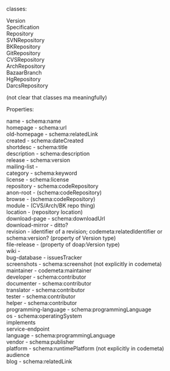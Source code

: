 classes:  
  
Version  
Specification  
Repository  
	SVNRepository  
	BKRepository  
	GitRepository  
	CVSRepository  
	ArchRepository  
	BazaarBranch  
	HgRepository  
	DarcsRepository  
  
(not clear that classes ma meaningfully)  
  
Properties:  
  
name 		- schema:name  
homepage 	- schema:url  
old-homepage 	- schema:relatedLink  
created 	- schema:dateCreated  
shortdesc	- schema:title  
description	- schema:description  
release		- schema:version  
mailing-list	-   
category	- schema:keyword  
license		- schema:license  
repository	- schema:codeRepository  
anon-root	- (schema:codeRepository)  
browse		- (schema:codeRepository)  
module		- (CVS/Arch/BK repo thing)  
location	- (repository location)  
download-page	- schema:downloadUrl  
download-mirror - ditto?  
revision	- identifier of a revision; codemeta:relatedIdentifier or schema:version?  (property of Version type)  
file-release	- (property of doap:Version type)  
wiki		-   
bug-database	- issuesTracker  
screenshots	- schema:screenshot (not explicitly in codemeta)  
maintainer	- codemeta:maintainer  
developer	- schema:contributor  
documenter	- schema:contributor  
translator	- schema:contributor  
tester		- schema:contributor  
helper		- schema:contributor  
programming-language	- schema:programmingLanguage  
os			- schema:operatingSystem  
implements  
service-endpoint  
language		- schema:programmingLanguage  
vendor		- schema:publisher  
platform	- schema:runtimePlatform (not explicitly in codemeta)  
audience  
blog		- schema:relatedLink  
   
